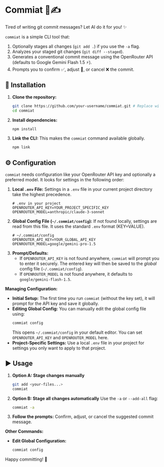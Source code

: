 # Commiat 🤖✍️

Tired of writing git commit messages? Let AI do it for you! ✨

`commiat` is a simple CLI tool that:
1.  Optionally stages all changes (`git add .`) if you use the `-a` flag.
2.  Analyzes your staged git changes (`git diff --staged`).
3.  Generates a conventional commit message using the OpenRouter API (defaults to Google Gemini Flash 1.5 ⚡).
4.  Prompts you to confirm ✅, adjust 📝, or cancel ❌ the commit.

## 🚀 Installation

1.  **Clone the repository:**
    ```bash
    git clone https://github.com/your-username/commiat.git # Replace with actual URL if hosted
    cd commiat
    ```
2.  **Install dependencies:**
    ```bash
    npm install
    ```
3.  **Link the CLI:**
    This makes the `commiat` command available globally.
    ```bash
    npm link
    ```

## ⚙️ Configuration

`commiat` needs configuration like your OpenRouter API key and optionally a preferred model. It looks for settings in the following order:

1.  **Local `.env` File:** Settings in a `.env` file in your current project directory take the highest precedence.
    ```dotenv
    # .env in your project
    OPENROUTER_API_KEY=YOUR_PROJECT_SPECIFIC_KEY
    OPENROUTER_MODEL=anthropic/claude-3-sonnet
    ```
2.  **Global Config File (`~/.commiat/config`):** If not found locally, settings are read from this file. It uses the standard `.env` format (KEY=VALUE).
    ```dotenv
    # ~/.commiat/config
    OPENROUTER_API_KEY=YOUR_GLOBAL_API_KEY
    OPENROUTER_MODEL=google/gemini-pro-1.5
    ```
3.  **Prompt/Defaults:**
    *   If `OPENROUTER_API_KEY` is not found anywhere, `commiat` will prompt you to enter it securely. The entered key will then be saved to the *global* config file (`~/.commiat/config`).
    *   If `OPENROUTER_MODEL` is not found anywhere, it defaults to `google/gemini-flash-1.5`.

**Managing Configuration:**

*   **Initial Setup:** The first time you run `commiat` (without the key set), it will prompt for the API key and save it globally.
*   **Editing Global Config:** You can manually edit the global config file using:
    ```bash
    commiat config
    ```
    This opens `~/.commiat/config` in your default editor. You can set `OPENROUTER_API_KEY` and `OPENROUTER_MODEL` here.
*   **Project-Specific Settings:** Use a local `.env` file in your project for settings you only want to apply to that project.

## ▶️ Usage

1.  **Option A: Stage changes manually**
    ```bash
    git add <your-files...>
    commiat
    ```
2.  **Option B: Stage all changes automatically**
    Use the `-a` or `--add-all` flag:
    ```bash
    commiat -a
    ```
3.  **Follow the prompts:**
    Confirm, adjust, or cancel the suggested commit message.

**Other Commands:**

*   **Edit Global Configuration:**
    ```bash
    commiat config
    ```

Happy committing! 🎉
